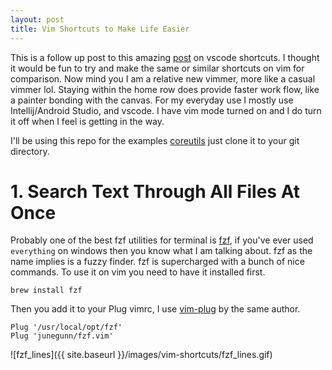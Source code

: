 ```yaml
---
layout: post
title: Vim Shortcuts to Make Life Easier
---
```


This is a follow up post to this amazing [post](https://dev.to/jsmanifest/21-vscode-shortcuts-to-make-coding-faster-and-more-fun-3b4m) on vscode shortcuts. I thought it would be fun to try and make the same or similar shortcuts on vim for comparison. Now mind you I am a relative new vimmer, more like a casual vimmer lol. Staying within the home row does provide faster work flow, like a painter bonding with the canvas. For my everyday use I mostly use Intellij/Android Studio, and vscode. I have vim mode turned on and I do turn it off when I feel is getting in the way.

I'll be using this repo for the examples
[coreutils](https://github.com/wertarbyte/coreutils) just clone it to your git directory.

# 1. Search Text Through All Files At Once
Probably one of the best fzf utilities for terminal is [fzf](https://github.com/junegunn/fzf), if you've ever used ```everything``` on windows then you know what I am talking about. fzf as the name implies is a fuzzy finder. fzf is supercharged with a bunch of nice commands. To use it on vim you need to have it installed first.

```
brew install fzf
```

Then you add it to your Plug vimrc, I use [vim-plug](https://github.com/junegunn/vim-plug) by the same author.

```
Plug '/usr/local/opt/fzf'
Plug 'junegunn/fzf.vim'
 ```
![fzf_lines]({{ site.baseurl }}/images/vim-shortcuts/fzf_lines.gif)